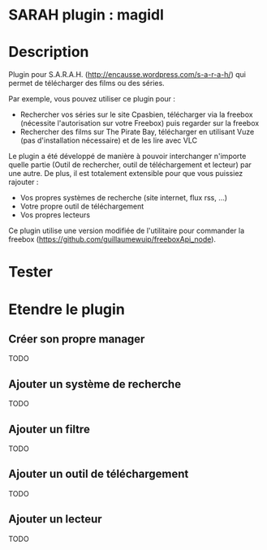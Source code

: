 SARAH plugin : magidl
=====================


# Description

Plugin pour S.A.R.A.H. (http://encausse.wordpress.com/s-a-r-a-h/) qui permet de télécharger des films ou des séries.

Par exemple, vous pouvez utiliser ce plugin pour :
- Rechercher vos séries sur le site Cpasbien, télécharger via la freebox (nécessite l'autorisation sur votre Freebox) puis regarder sur la freebox</li>
- Rechercher des films sur The Pirate Bay, télécharger en utilisant Vuze (pas d'installation nécessaire) et de les lire avec VLC</li>

Le plugin a été développé de manière à pouvoir interchanger n'importe quelle partie (Outil de rechercher, outil de téléchargement et lecteur) par une autre.
De plus, il est totalement extensible pour que vous puissiez rajouter :
 - Vos propres systèmes de recherche (site internet, flux rss, ...)
 - Votre propre outil de téléchargement
 - Vos propres lecteurs

Ce plugin utilise une version modifiée de l'utilitaire pour commander la freebox (https://github.com/guillaumewuip/freeboxApi_node).


# Tester





# Etendre le plugin

## Créer son propre manager

TODO

## Ajouter un système de recherche

TODO


## Ajouter un filtre

TODO


## Ajouter un outil de téléchargement

TODO


## Ajouter un lecteur

TODO

